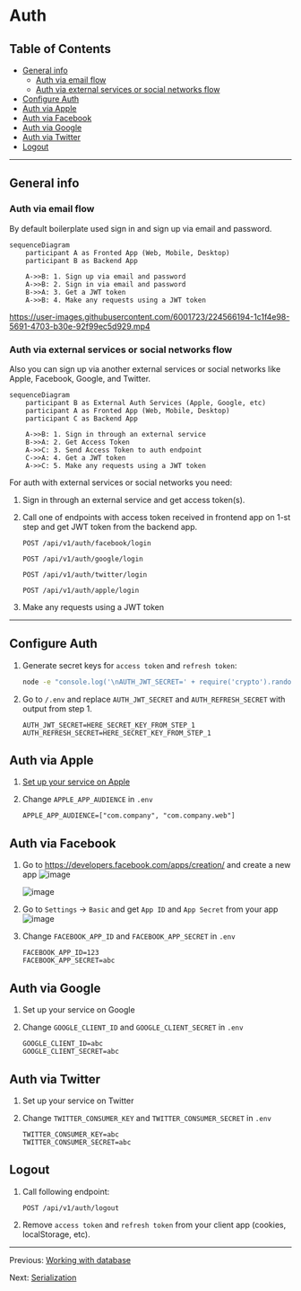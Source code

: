 # Auth

## Table of Contents <!-- omit in toc -->

- [General info](#general-info)
  - [Auth via email flow](#auth-via-email-flow)
  - [Auth via external services or social networks flow](#auth-via-external-services-or-social-networks-flow)
- [Configure Auth](#configure-auth)
- [Auth via Apple](#auth-via-apple)
- [Auth via Facebook](#auth-via-facebook)
- [Auth via Google](#auth-via-google)
- [Auth via Twitter](#auth-via-twitter)
- [Logout](#logout)

---

## General info

### Auth via email flow

By default boilerplate used sign in and sign up via email and password.

```mermaid
sequenceDiagram
    participant A as Fronted App (Web, Mobile, Desktop)
    participant B as Backend App

    A->>B: 1. Sign up via email and password
    A->>B: 2. Sign in via email and password
    B->>A: 3. Get a JWT token
    A->>B: 4. Make any requests using a JWT token
```

<https://user-images.githubusercontent.com/6001723/224566194-1c1f4e98-5691-4703-b30e-92f99ec5d929.mp4>

### Auth via external services or social networks flow

Also you can sign up via another external services or social networks like Apple, Facebook, Google, and Twitter.

```mermaid
sequenceDiagram
    participant B as External Auth Services (Apple, Google, etc)
    participant A as Fronted App (Web, Mobile, Desktop)
    participant C as Backend App

    A->>B: 1. Sign in through an external service
    B->>A: 2. Get Access Token
    A->>C: 3. Send Access Token to auth endpoint
    C->>A: 4. Get a JWT token
    A->>C: 5. Make any requests using a JWT token
```

For auth with external services or social networks you need:

1. Sign in through an external service and get access token(s).
1. Call one of endpoints with access token received in frontend app on 1-st step and get JWT token from the backend app.

   ```text
   POST /api/v1/auth/facebook/login

   POST /api/v1/auth/google/login

   POST /api/v1/auth/twitter/login

   POST /api/v1/auth/apple/login
   ```

1. Make any requests using a JWT token

---

## Configure Auth

1. Generate secret keys for `access token` and `refresh token`:

   ```bash
   node -e "console.log('\nAUTH_JWT_SECRET=' + require('crypto').randomBytes(256).toString('base64') + '\nAUTH_REFRESH_SECRET=' + require('crypto').randomBytes(256).toString('base64'));"
   ```

1. Go to `/.env` and replace `AUTH_JWT_SECRET` and `AUTH_REFRESH_SECRET` with output from step 1.

   ```text
   AUTH_JWT_SECRET=HERE_SECRET_KEY_FROM_STEP_1
   AUTH_REFRESH_SECRET=HERE_SECRET_KEY_FROM_STEP_1
   ```

## Auth via Apple

1. [Set up your service on Apple](https://www.npmjs.com/package/apple-signin-auth)
1. Change `APPLE_APP_AUDIENCE` in `.env`

   ```text
   APPLE_APP_AUDIENCE=["com.company", "com.company.web"]
   ```

## Auth via Facebook

1. Go to https://developers.facebook.com/apps/creation/ and create a new app
   <img alt="image" src="https://github.com/brocoders/nestjs-boilerplate/assets/6001723/05721db2-9d26-466a-ad7a-072680d0d49b">

   <img alt="image" src="https://github.com/brocoders/nestjs-boilerplate/assets/6001723/9f4aae18-61da-4abc-9304-821a0995a306">
2. Go to `Settings` -> `Basic` and get `App ID` and `App Secret` from your app
   <img alt="image" src="https://github.com/brocoders/nestjs-boilerplate/assets/6001723/b0fc7d50-4bc6-45d0-8b20-fda0b6c01ac2">
3. Change `FACEBOOK_APP_ID` and `FACEBOOK_APP_SECRET` in `.env`

   ```text
   FACEBOOK_APP_ID=123
   FACEBOOK_APP_SECRET=abc
   ```

## Auth via Google

1. Set up your service on Google
1. Change `GOOGLE_CLIENT_ID` and `GOOGLE_CLIENT_SECRET` in `.env`

   ```text
   GOOGLE_CLIENT_ID=abc
   GOOGLE_CLIENT_SECRET=abc
   ```

## Auth via Twitter

1. Set up your service on Twitter
1. Change `TWITTER_CONSUMER_KEY` and `TWITTER_CONSUMER_SECRET` in `.env`

   ```text
   TWITTER_CONSUMER_KEY=abc
   TWITTER_CONSUMER_SECRET=abc
   ```

## Logout

1. Call following endpoint:

   ```text
   POST /api/v1/auth/logout
   ```

1. Remove `access token` and `refresh token` from your client app (cookies, localStorage, etc).

---

Previous: [Working with database](database.md)

Next: [Serialization](serialization.md)
